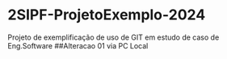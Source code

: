 # 2SIPF-ProjetoExemplo-2024
Projeto de exemplificação de uso de GIT em estudo de caso de Eng.Software
##Alteracao 01 via PC Local
